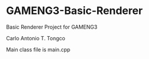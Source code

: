 # GAMENG3-Basic-Renderer
Basic Renderer Project for GAMENG3

Carlo Antonio T. Tongco 

Main class file is main.cpp
